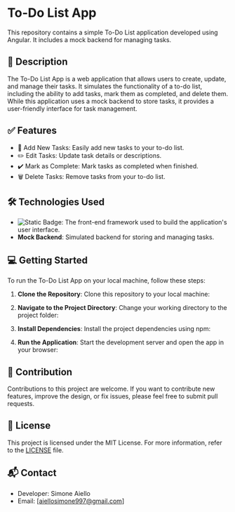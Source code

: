 # To-Do List App

This repository contains a simple To-Do List application developed using Angular. It includes a mock backend for managing tasks.

## 📜 Description

The To-Do List App is a web application that allows users to create, update, and manage their tasks. It simulates the functionality of a to-do list, including the ability to add tasks, mark them as completed, and delete them. While this application uses a mock backend to store tasks, it provides a user-friendly interface for task management.

## ✅ Features

- 📝 Add New Tasks: Easily add new tasks to your to-do list.
- ✏️ Edit Tasks: Update task details or descriptions.
- ✔️ Mark as Complete: Mark tasks as completed when finished.
- 🗑️ Delete Tasks: Remove tasks from your to-do list.

## 🛠️ Technologies Used

- ![Static Badge](https://img.shields.io/badge/Angular-red?logo=angular): The front-end framework used to build the application's user interface.
- **Mock Backend**: Simulated backend for storing and managing tasks.

## 💻 Getting Started

To run the To-Do List App on your local machine, follow these steps: <br>
1. **Clone the Repository**: Clone this repository to your local machine: <br>

2. **Navigate to the Project Directory**: Change your working directory to the project folder: <br>

3. **Install Dependencies**: Install the project dependencies using npm: <br>

4. **Run the Application**: Start the development server and open the app in your browser:

## 🤝 Contribution

Contributions to this project are welcome. If you want to contribute new features, improve the design, or fix issues, please feel free to submit pull requests.

## 📝 License

This project is licensed under the MIT License. For more information, refer to the [LICENSE](LICENSE) file.

## 📬 Contact

- Developer: Simone Aiello <br>
- Email: [aiellosimone997@gmail.com]



